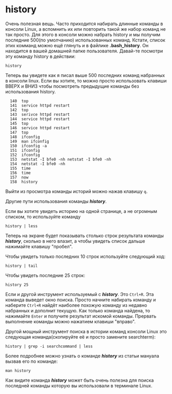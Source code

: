 # history

Очень полезная вещь. Часто приходится набирать длинные команды в консоли Linux, а вспомнить их или повторить такой же набор команд не так просто. Для этого в консоли можно набрать history и мы получим последние 500(по умолчанию) использованных команд.
Кстати, список этих комманд можно ещё глянуть и в файлике **.bash_history**. Он находится в вашей домашней папке пользователя.
Давай-те посмотри эту команду history в действии:

    history

Теперь вы увидете как я писал выше 500 последних команд набранных в консоли linux. Если вы хотите, то можно просто использовать клавиши ВВЕРХ и ВНИЗ чтобы посмотреть предыдущие команды без использования history.

```
  140  top
  141  service httpd restart
  142  top
  143  serivce httpd restart
  144  service httpd restart
  145  top
  146  service httpd restart
  147  top
  148  ifconfig
  149  man ifconfig
  150  ifconfig -a
  151  ifconfig
  152  ifconfig
  153  netstat -I bfe0 -nh netstat -I bfe0 -nh
  154  netstat -I bfe0 -nh
  155  time
  156  time
  157  now
  158  history
```

Выйти из просмотра команды историй можно нажав клавишу `q`.

Другие пути использования команды **_history_**.

Если вы хотите увидеть историю на одной странице, а не огромным списком, то используйте команду

    history | less

Теперь на экране будет показывать столько строк результата команды **_history_**, сколько в него влазит, а чтобы увидеть список дальше нажимайте клавишу "пробел".

Чтобы увидеть только последних 10 строк используйте следующий ход:

    history | tail

Чтобы увидеть последние 25 строк:

    history 25

Если и другой инструмент используемый с **_history_**. Это `Ctrl+R`. Эта команда выведет окно поиска. Просто начните набирать команду и наберите `Ctrl+R` найдёт наиболее похожую команду из недавно набранных и дополнит текущую. Как только команда найдена, то нажимайте `Enter` и получите результат искомой команды. Прервать выполнение команды можно нажатием клавиши "вправо".

Другой мощный инструмент поиска в истории команд консоли Linux это следующая команда(скопируйте её и просто замените searchterm):

    history | grep -i searchcommand | less

Более подробнее можно узнать о команде **_history_** из статьи мануала вызвав его по команде:

    man history

Как видите команда **_history_** может быть очень полезна для поиска последней команды которую вы использовали в терминале Linux.


